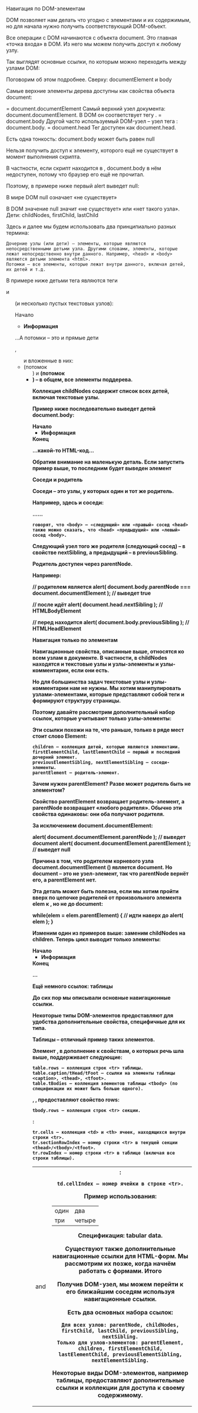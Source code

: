 Навигация по DOM-элементам

DOM позволяет нам делать что угодно с элементами и их содержимым, но для начала нужно получить соответствующий DOM-объект.

Все операции с DOM начинаются с объекта document. Это главная «точка входа» в DOM. Из него мы можем получить доступ к любому узлу.

Так выглядят основные ссылки, по которым можно переходить между узлами DOM:

Поговорим об этом подробнее.
Сверху: documentElement и body

Самые верхние элементы дерева доступны как свойства объекта document:

<html> = document.documentElement
    Самый верхний узел документа: document.documentElement. В DOM он соответствует тегу <html>.
<body> = document.body
    Другой часто используемый DOM-узел – узел тега <body>: document.body.
<head> = document.head
    Тег <head> доступен как document.head.

Есть одна тонкость: document.body может быть равен null

Нельзя получить доступ к элементу, которого ещё не существует в момент выполнения скрипта.

В частности, если скрипт находится в <head>, document.body в нём недоступен, потому что браузер его ещё не прочитал.

Поэтому, в примере ниже первый alert выведет null:

<html>

<head>
  <script>
    alert( "Из HEAD: " + document.body ); // null, <body> ещё нет
  </script>
</head>

<body>

  <script>
    alert( "Из BODY: " + document.body ); // HTMLBodyElement, теперь он есть
  </script>

</body>
</html>

В мире DOM null означает «не существует»

В DOM значение null значит «не существует» или «нет такого узла».
Дети: childNodes, firstChild, lastChild

Здесь и далее мы будем использовать два принципиально разных термина:

    Дочерние узлы (или дети) – элементы, которые являются непосредственными детьми узла. Другими словами, элементы, которые лежат непосредственно внутри данного. Например, <head> и <body> являются детьми элемента <html>.
    Потомки – все элементы, которые лежат внутри данного, включая детей, их детей и т.д.

В примере ниже детьми тега <body> являются теги <div> и <ul> (и несколько пустых текстовых узлов):

<html>
<body>
  <div>Начало</div>

  <ul>
    <li>
      <b>Информация</b>
    </li>
  </ul>
</body>
</html>

…А потомки <body>– это и прямые дети <div>, <ul> и вложенные в них: <li> (потомок <ul>) и <b> (потомок <li>) – в общем, все элементы поддерева.

Коллекция childNodes содержит список всех детей, включая текстовые узлы.

Пример ниже последовательно выведет детей document.body:

<html>
<body>
  <div>Начало</div>

  <ul>
    <li>Информация</li>
  </ul>

  <div>Конец</div>

  <script>
    for (let i = 0; i < document.body.childNodes.length; i++) {
      alert( document.body.childNodes[i] ); // Text, DIV, Text, UL, ..., SCRIPT
    }
  </script>
  ...какой-то HTML-код...
</body>
</html>

Обратим внимание на маленькую деталь. Если запустить пример выше, то последним будет выведен элемент <script>. На самом деле, в документе есть ещё «какой-то HTML-код», но на момент выполнения скрипта браузер ещё до него не дошёл, поэтому скрипт не видит его.

Свойства firstChild и lastChild обеспечивают быстрый доступ к первому и последнему дочернему элементу.

Они, по сути, являются всего лишь сокращениями. Если у тега есть дочерние узлы, условие ниже всегда верно:

elem.childNodes[0] === elem.firstChild
elem.childNodes[elem.childNodes.length - 1] === elem.lastChild

Для проверки наличия дочерних узлов существует также специальная функция elem.hasChildNodes().
DOM-коллекции

Как мы уже видели, childNodes похож на массив. На самом деле это не массив, а коллекция – особый перебираемый объект-псевдомассив.

И есть два важных следствия из этого:

    Для перебора коллекции мы можем использовать for..of:

for (let node of document.body.childNodes) {
  alert(node); // покажет все узлы из коллекции
}

Это работает, потому что коллекция является перебираемым объектом (есть требуемый для этого метод Symbol.iterator).

    Методы массивов не будут работать, потому что коллекция – это не массив:

alert(document.body.childNodes.filter); // undefined (у коллекции нет метода filter!)

Первый пункт – это хорошо для нас. Второй – бывает неудобен, но можно пережить. Если нам хочется использовать именно методы массива, то мы можем создать настоящий массив из коллекции, используя Array.from:

alert( Array.from(document.body.childNodes).filter ); // сделали массив

DOM-коллекции – только для чтения

DOM-коллекции, и даже более – все навигационные свойства, перечисленные в этой главе, доступны только для чтения.

Мы не можем заменить один дочерний узел на другой, просто написав childNodes[i] = ....

Для изменения DOM требуются другие методы. Мы увидим их в следующей главе.
DOM-коллекции живые

Почти все DOM-коллекции, за небольшим исключением, живые. Другими словами, они отражают текущее состояние DOM.

Если мы сохраним ссылку на elem.childNodes и добавим/удалим узлы в DOM, то они появятся в сохранённой коллекции автоматически.
Не используйте цикл for..in для перебора коллекций

Коллекции перебираются циклом for..of. Некоторые начинающие разработчики пытаются использовать для этого цикл for..in.

Не делайте так. Цикл for..in перебирает все перечисляемые свойства. А у коллекций есть некоторые «лишние», редко используемые свойства, которые обычно нам не нужны:

<body>
<script>
  // выводит 0, 1, length, item, values и другие свойства.
  for (let prop in document.body.childNodes) alert(prop);
</script>
</body>

Соседи и родитель

Соседи – это узлы, у которых один и тот же родитель.

Например, здесь <head> и <body> соседи:

<html>
  <head>...</head><body>...</body>
</html>

    говорят, что <body> – «следующий» или «правый» сосед <head>
    также можно сказать, что <head> «предыдущий» или «левый» сосед <body>.

Следующий узел того же родителя (следующий сосед) – в свойстве nextSibling, а предыдущий – в previousSibling.

Родитель доступен через parentNode.

Например:

// родителем <body> является <html>
alert( document.body.parentNode === document.documentElement ); // выведет true

// после <head> идёт <body>
alert( document.head.nextSibling ); // HTMLBodyElement

// перед <body> находится <head>
alert( document.body.previousSibling ); // HTMLHeadElement

Навигация только по элементам

Навигационные свойства, описанные выше, относятся ко всем узлам в документе. В частности, в childNodes находятся и текстовые узлы и узлы-элементы и узлы-комментарии, если они есть.

Но для большинства задач текстовые узлы и узлы-комментарии нам не нужны. Мы хотим манипулировать узлами-элементами, которые представляют собой теги и формируют структуру страницы.

Поэтому давайте рассмотрим дополнительный набор ссылок, которые учитывают только узлы-элементы:

Эти ссылки похожи на те, что раньше, только в ряде мест стоит слово Element:

    children – коллекция детей, которые являются элементами.
    firstElementChild, lastElementChild – первый и последний дочерний элемент.
    previousElementSibling, nextElementSibling – соседи-элементы.
    parentElement – родитель-элемент.

Зачем нужен parentElement? Разве может родитель быть не элементом?

Свойство parentElement возвращает родитель-элемент, а parentNode возвращает «любого родителя». Обычно эти свойства одинаковы: они оба получают родителя.

За исключением document.documentElement:

alert( document.documentElement.parentNode ); // выведет document
alert( document.documentElement.parentElement ); // выведет null

Причина в том, что родителем корневого узла document.documentElement (<html>) является document. Но document – это не узел-элемент, так что parentNode вернёт его, а parentElement нет.

Эта деталь может быть полезна, если мы хотим пройти вверх по цепочке родителей от произвольного элемента elem к <html>, но не до document:

while(elem = elem.parentElement) { // идти наверх до <html>
  alert( elem );
}

Изменим один из примеров выше: заменим childNodes на children. Теперь цикл выводит только элементы:

<html>
<body>
  <div>Начало</div>

  <ul>
    <li>Информация</li>
  </ul>

  <div>Конец</div>

  <script>
    for (let elem of document.body.children) {
      alert(elem); // DIV, UL, DIV, SCRIPT
    }
  </script>
  ...
</body>
</html>

Ещё немного ссылок: таблицы

До сих пор мы описывали основные навигационные ссылки.

Некоторые типы DOM-элементов предоставляют для удобства дополнительные свойства, специфичные для их типа.

Таблицы – отличный пример таких элементов.

Элемент <table>, в дополнение к свойствам, о которых речь шла выше, поддерживает следующие:

    table.rows – коллекция строк <tr> таблицы.
    table.caption/tHead/tFoot – ссылки на элементы таблицы <caption>, <thead>, <tfoot>.
    table.tBodies – коллекция элементов таблицы <tbody> (по спецификации их может быть больше одного).

<thead>, <tfoot>, <tbody> предоставляют свойство rows:

    tbody.rows – коллекция строк <tr> секции.

<tr>:

    tr.cells – коллекция <td> и <th> ячеек, находящихся внутри строки <tr>.
    tr.sectionRowIndex – номер строки <tr> в текущей секции <thead>/<tbody>/<tfoot>.
    tr.rowIndex – номер строки <tr> в таблице (включая все строки таблицы).

<td> and <th>:

    td.cellIndex – номер ячейки в строке <tr>.

Пример использования:

<table id="table">
  <tr>
    <td>один</td><td>два</td>
  </tr>
  <tr>
    <td>три</td><td>четыре</td>
  </tr>
</table>

<script>
  // выводит содержимое первой строки, второй ячейки
  alert( table.rows[0].cells[1].innerHTML ) // "два"
</script>

Спецификация: tabular data.

Существуют также дополнительные навигационные ссылки для HTML-форм. Мы рассмотрим их позже, когда начнём работать с формами.
Итого

Получив DOM-узел, мы можем перейти к его ближайшим соседям используя навигационные ссылки.

Есть два основных набора ссылок:

    Для всех узлов: parentNode, childNodes, firstChild, lastChild, previousSibling, nextSibling.
    Только для узлов-элементов: parentElement, children, firstElementChild, lastElementChild, previousElementSibling, nextElementSibling.

Некоторые виды DOM-элементов, например таблицы, предоставляют дополнительные ссылки и коллекции для доступа к своему содержимому.